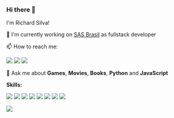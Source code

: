 ### Hi there 👋

I'm Richard Silva!

🔭 I'm currently working on <a href="https://www.sasbrasil.org.br/">SAS Brasil</a> as fullstack developer

📫 How to reach me:
<p>
<a href="https://linkedin.com/in/richard-silva-bb432015b"><img src="https://img.shields.io/badge/LinkedIn-0077B5?style=for-the-badge&logo=linkedin&logoColor=white"></a>
<a href="mailto:richardfsilva@protonmail.com"><img src="https://img.shields.io/badge/ProtonMail-8B89CC?style=for-the-badge&logo=protonmail&logoColor=white"/></a>
<a href="https://t.me/richardfs"><img src="https://img.shields.io/badge/Telegram-2CA5E0?style=for-the-badge&logo=telegram&logoColor=white"/></a>
</p>

💬 Ask me about **Games**, **Movies**, **Books**, **Python** and **JavaScript**

**Skills:**  
<p>
<img src="https://img.shields.io/badge/JavaScript-323330?style=for-the-badge&logo=javascript&logoColor=F7DF1E">
<img src="https://img.shields.io/badge/TypeScript-007ACC?style=for-the-badge&logo=typescript&logoColor=white">
<img src="https://img.shields.io/badge/Angular-DD0031?style=for-the-badge&logo=angular&logoColor=white">
<img src="https://img.shields.io/badge/Node.js-339933?style=for-the-badge&logo=nodedotjs&logoColor=white">
<img src="https://img.shields.io/badge/Python-FFD43B?style=for-the-badge&logo=python&logoColor=blue">
<img src="https://img.shields.io/badge/PostgreSQL-316192?style=for-the-badge&logo=postgresql&logoColor=white">
<img src="https://img.shields.io/badge/GIT-E44C30?style=for-the-badge&logo=git&logoColor=white">
<img src="https://img.shields.io/badge/Linux-FCC624?style=for-the-badge&logo=linux&logoColor=black">
</p>

<img src="https://github-readme-stats.vercel.app/api/top-langs/?username=richardfsilva">